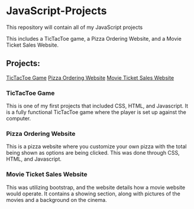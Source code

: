 # JavaScript-Projects
<p>This repository will contain all of my JavaScript projects</p>

<p>This includes a TicTacToe game, a Pizza Ordering Website, and a Movie Ticket Sales Website.</p>
<h2> Projects: </h2>

[TicTacToe Game](/TicTacToe/TicTacToe.html)
[Pizza Ordering Website](Pizza_Project/Pizza.html)
[Movie Ticket Sales Website](bootstrap4_project/proejct.html)

<h3>TicTacToe Game</h3>
<p>This is one of my first projects that included CSS, HTML, and Javascript. It is a fully functional TicTacToe game where the player is set up against the computer.</p>

<h3>Pizza Ordering Website</h3>
<p>This is a pizza website where you customize your own pizza with the total being shown as options are being clicked. This was done through CSS, HTML, and Javascript.</p>

<h3>Movie Ticket Sales Website</h3>
<p>This was utilizing bootstrap, and the website details how a movie website would operate. It contains a showing section, along with pictures of the movies and a background on the cinema.</p>

